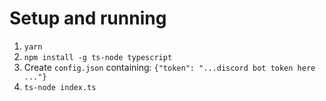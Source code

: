 # Setup and running

1. `yarn`
2. `npm install -g ts-node typescript`
3. Create `config.json` containing: `{"token": "...discord bot token here ..."}`
4. `ts-node index.ts`
